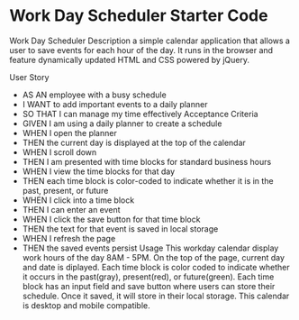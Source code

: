# Work Day Scheduler Starter Code
Work Day Scheduler
Description
a simple calendar application that allows a user to save events for each hour of the day. It runs in the browser and feature dynamically updated HTML and CSS powered by jQuery.

User Story
- AS AN employee with a busy schedule
- I WANT to add important events to a daily planner
- SO THAT I can manage my time effectively
Acceptance Criteria
- GIVEN I am using a daily planner to create a schedule
- WHEN I open the planner
- THEN the current day is displayed at the top of the calendar
- WHEN I scroll down
- THEN I am presented with time blocks for standard business hours
- WHEN I view the time blocks for that day
- THEN each time block is color-coded to indicate whether it is in the past, present, or future
- WHEN I click into a time block
- THEN I can enter an event
- WHEN I click the save button for that time block
- THEN the text for that event is saved in local storage
- WHEN I refresh the page
- THEN the saved events persist
Usage
This workday calendar display work hours of the day 8AM - 5PM.
On the top of the page, current day and date is diplayed.
Each time block is color coded to indicate whether it occurs in the past(gray), present(red), or future(green).
Each time block has an input field and save button where users can store their schedule.
Once it saved, it will store in their local storage.
This calendar is desktop and mobile compatible.